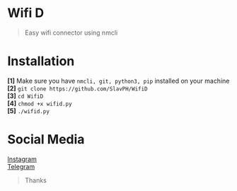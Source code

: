 # Wifi D
>Easy wifi connector using nmcli                              

# Installation
**[1]** Make sure you have `nmcli, git, python3, pip` installed on your machine                                            
**[2]** `git clone https://github.com/SlavPH/WifiD`                                     
**[3]** `cd WifiD`                                            
**[4]** `chmod +x wifid.py`                         
**[5]** `./wifid.py`                                       

# Social Media       
[Instagram](https://instagram.com/theslavph)                                                
[Telegram](https://telegram.me/slavph)              

> Thanks 
